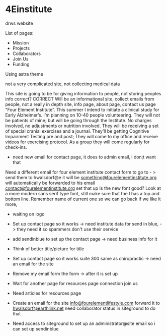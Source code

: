 # 4Einstitute
drws website

List of pages:
- Mission
- Projects
- Collaborators
- Join Us
- Funding

Using astra theme

not a very complicated site, 
not collecting medical data

This site is going to be for giving information to people, not storing peoples info correct? CORRECT
Will be an informational site, collect emails from people, not a really in depth site, info page, about page, contact us page
 "Four Element Institute”.  This summer I intend to initiate a clinical study for Early Alzheimer’s. I’m planning on 10-40 people volunteering. They will not be patients of mine;  but will be going through the Institute. 
No charges involved, no adjustments or nutrition involved. They will be receiving a set of special cranial exercises and a journal. They’ll be getting Cognitive Impairment Testing pre and post; They will come to my office and receive videos for exercising protocol. As a group they will come regularly for check-ins.


- need new email for contact page, it does to admin email, i don;t want that 



Need a different email for four element institute contact form to go to - > send them to  hwalsdorf@e it will be something@fourelementinstitute.org will automatically be forwarded to his email contact@fourelementinstitute.org set that up
Is the new font good? Look at a more modern sans serif type font, still make sure that the I has a top and bottom line. Remember name of current one so we can go back if we like it more, 

- waiting on logo
- Set up contact page so it works -> need institute data for send in blue, -> they need it so spammers don't use their service

- add sendinblue to set up the contact page -> need business info for it 


- Think of better title/picture for title
- Set up contact page so it works suite 300 same as chiropractic -> need an email for the site
- Remove my email form the form -> after it is set up
- Wait for another page for resources page connection join us 
- Need articles for resources page
- Create an email for the site info@fourelementlifestyle.com forward it to hwalsdorf@earthlink.net need collaborator status in siteground to do that

- Need access to siteground to set up an administrator@site email so i can set up sendinblue
